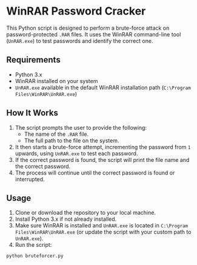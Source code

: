 # WinRAR Password Cracker

This Python script is designed to perform a brute-force attack on password-protected `.RAR` files. It uses the WinRAR command-line tool (`UnRAR.exe`) to test passwords and identify the correct one.

## Requirements

- Python 3.x
- WinRAR installed on your system
- `UnRAR.exe` available in the default WinRAR installation path (`C:\Program Files\WinRAR\UnRAR.exe`)

## How It Works

1. The script prompts the user to provide the following:
   - The name of the `.RAR` file.
   - The full path to the file on the system.
2. It then starts a brute-force attempt, incrementing the password from `1` upwards, using `UnRAR.exe` to test each password.
3. If the correct password is found, the script will print the file name and the correct password.
4. The process will continue until the correct password is found or interrupted.

## Usage

1. Clone or download the repository to your local machine.
2. Install Python 3.x if not already installed.
3. Make sure WinRAR is installed and `UnRAR.exe` is located in `C:\Program Files\WinRAR\UnRAR.exe` (or update the script with your custom path to `UnRAR.exe`).
4. Run the script:

```bash
python bruteforcer.py
